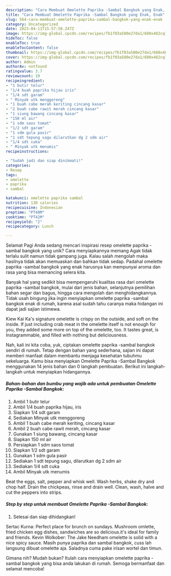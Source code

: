 ```yaml
---
description: "Cara Membuat Omelette Paprika -Sambal Bangkok yang Enak, Enak"
title: "Cara Membuat Omelette Paprika -Sambal Bangkok yang Enak, Enak"
slug: 564-cara-membuat-omelette-paprika-sambal-bangkok-yang-enak-enak
category: Uncategorized
date: 2023-04-11T15:57:50.247Z
image: https://img-global.cpcdn.com/recipes/fb1f03a580e27da1/680x482cq70/omelette-paprika-sambal-bangkok-foto-resep-utama.jpg
hideToc: false
enableToc: true
enableTocContent: false
thumbnail: https://img-global.cpcdn.com/recipes/fb1f03a580e27da1/680x482cq70/omelette-paprika-sambal-bangkok-foto-resep-utama.jpg
cover: https://img-global.cpcdn.com/recipes/fb1f03a580e27da1/680x482cq70/omelette-paprika-sambal-bangkok-foto-resep-utama.jpg
author: Admin
authorAv: notfound
ratingvalue: 3.7
reviewcount: 19
recipeingredient:
- "1 butir telur"
- "1/4 buah paprika hijau iris"
- "1/4 sdt garam"
- " Minyak utk menggoreng"
- "1 buah cabe merah keriting cincang kasar"
- "2 buah cabe rawit merah cincang kasar"
- "1 siung bawang cincang kasar"
- "150 ml air"
- "1 sdm saos tomat"
- "1/2 sdt garam"
- "1 sdm gula pasir"
- "1 sdt tepung sagu dilarutkan dg 2 sdm air"
- "1/4 sdt cuka"
- " Minyak utk menumis"
recipeinstructions:

- "Sudah jadi dan siap dinikmati!"
categories:
- Resep
tags:
- omelette
- paprika
- sambal

katakunci: omelette paprika sambal 
nutrition: 130 calories
recipecuisine: Indonesian
preptime: "PT40M"
cooktime: "PT42M"
recipeyield: "2"
recipecategory: Lunch

---
```



Selamat Pagi Anda sedang mencari inspirasi resep omelette paprika -sambal bangkok yang unik? Cara menyiapkannya memang Agak tidak terlalu sulit namun tidak gampang juga. Kalau salah mengolah maka hasilnya tidak akan memuaskan dan bahkan tidak sedap. Padahal omelette paprika -sambal bangkok yang enak harusnya kan mempunyai aroma dan rasa yang bisa memancing selera kita.


Banyak hal yang sedikit bisa mempengaruhi kualitas rasa dari omelette paprika -sambal bangkok, mulai dari jenis bahan, selanjutnya pemilihan bahan segar dan bagus, hingga cara mengolah dan menghidangkannya. Tidak usah bingung jika ingin menyiapkan omelette paprika -sambal bangkok enak di rumah, karena asal sudah tahu caranya maka hidangan ini dapat jadi sajian istimewa.

Kiew Kai Ka&#39;s signature omelette is crispy on the outside, and soft on the inside. If just including crab meat in the omelette itself is not enough for you, they added some more on top of the omelette, too. It tastes great, is Instagrammable, and filled with nothing but deliciousness.


Nah, kali ini kita coba, yuk, ciptakan omelette paprika -sambal bangkok sendiri di rumah. Tetap dengan bahan yang sederhana, sajian ini dapat memberi manfaat dalam membantu menjaga kesehatan tubuhmu sekeluarga. Kamu bisa menyiapkan Omelette Paprika -Sambal Bangkok menggunakan 14 jenis bahan dan 0 langkah pembuatan. Berikut ini langkah-langkah untuk menyiapkan hidangannya.

<!--inarticleads1-->

##### Bahan-bahan dan bumbu yang wajib ada untuk pembuatan Omelette Paprika -Sambal Bangkok:

1. Ambil 1 butir telur
1. Ambil 1/4 buah paprika hijau, iris
1. Siapkan 1/4 sdt garam
1. Sediakan  Minyak utk menggoreng
1. Ambil 1 buah cabe merah keriting, cincang kasar
1. Ambil 2 buah cabe rawit merah, cincang kasar
1. Gunakan 1 siung bawang, cincang kasar
1. Siapkan 150 ml air
1. Persiapkan 1 sdm saos tomat
1. Siapkan 1/2 sdt garam
1. Gunakan 1 sdm gula pasir
1. Sediakan 1 sdt tepung sagu, dilarutkan dg 2 sdm air
1. Sediakan 1/4 sdt cuka
1. Ambil  Minyak utk menumis


Beat the eggs, salt, pepper and whisk well. Wash herbs, shake dry and chop half. Drain the chickpeas, rinse and drain well. Clean, wash, halve and cut the peppers into strips. 

<!--inarticleads2-->

##### Step by step untuk membuat Omelette Paprika -Sambal Bangkok:


1. Selesai dan siap dihidangkan!

Sertac Kurna: Perfect place for brunch on sundays. Mushroom omlette, fried chicken egg dishes, sandwiches are so delicious.it&#39;s ideal for family and friends. Kevin Wolkober: The Jake Needham omelette is solid with a nice spicy sauce. Masih punya paprika dan sambal bangkok, cuss lah langsung dibuat omelette aja. Saladnya cuma pake irisan wortel dan timun. 

Gimana nih? Mudah bukan? Itulah cara menyiapkan omelette paprika -sambal bangkok yang bisa anda lakukan di rumah. Semoga bermanfaat dan selamat mencoba!
